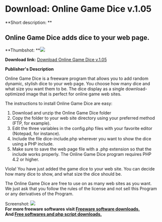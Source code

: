 # Download: Online Game Dice v.1.05

**Short description: **

## Online Game Dice adds dice to your web page.

  
**Thumbshot: **![](http://www.freewarefiles.com/screenshot/onlinedicegame_md.gif)   
  
**Download link:** [Download Online Game Dice v.1.05](http://freesoftwares.boysofts.com/Online-Game-Dice-V_program_16529.html)  
  

**Publisher's Description**  
  

Online Game Dice is a freeware program that allows you to add random dynamic,
stylish dice to your web page. You choose how many dice and what size you want
them to be. The dice display as a single download-optimized image that is
perfect for online game web sites.

The instructions to install Online Game Dice are easy:

  1. Download and unzip the Online Game Dice folder 
  2. Copy the folder to your web site directory using your preferred method (FTP, for example). 
  3. Edit the three variables in the config.php files with your favorite editor (Notepad, for instance). 
  4. Include the file dice-include.php wherever you want to show the dice using a PHP include. 
  5. Make sure to save the web page file with a .php extension so that the include works properly. 
The Online Game Dice program requires PHP 4.2 or higher.

Viola! You have just added the game dice to your web site. You can decide how
many dice to show, and what size the dice should be.

The Online Game Dice are free to use on as many web sites as you want. We just
ask that you follow the rules of the license and not sell this Program or any
derivatives of the Program.

  
  
Screenshot: ![](http://www.freewarefiles.com/screenshot/onlinedicegame.gif)  
**For more freeware softwares visit [Freeware software downloads.](http://freesoftwares.boysofts.com/)**   
**And [Free softwares and php script downloads.](http://www.boysofts.com/)**

